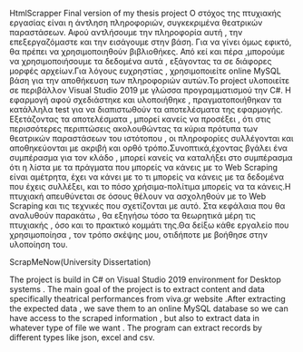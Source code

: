HtmlScrapper
Final version of my thesis project Ο στόχος της πτυχιακής εργασίας είναι η άντληση πληροφοριών, συγκεκριμένα θεατρικών παραστάσεων. 
Αφού αντλήσουμε την πληροφορία αυτή , την επεξεργαζόμαστε και την εισάγουμε στην βάση. Για να γίνει όμως εφικτό, θα πρέπει να χρησιμοποιηθούν
βιβλιοθήκες. Από κεί και πέρα ,μπορούμε να χρησιμοποιήσουμε τα δεδομένα αυτά , εξάγοντας τα σε διάφορες μορφές αρχείων.Για λόγους ευχρηστίας ,
χρησιμοποιείτε online MySQL βάση για την αποθήκευση των πληροφοριών αυτών.Το project υλοποιείτε σε περιβάλλον Visual Studio 2019 με γλώσσα προγραμματισμού 
την C#. Η εφαρμογή αφού σχεδιάστηκε και υλοποιήθηκε , πραγματοποιήθηκαν τα κατάλληλα test για να διαπιστωθούν τα αποτελέσματα της εφαρμογής. 
Εξετάζοντας τα αποτελέσματα , μπορεί κανείς να προσέξει , ότι στις περισσότερες περιπτώσεις ακολουθώντας τα κύρια πρότυπα των θεατρικών παραστάσεων του ιστότοπου
, οι πληροφορίες συλλέγονται και αποθηκεύονται με ακριβή και ορθό τρόπο.Συνοπτικά,έχοντας βγάλει ένα συμπέρασμα για τον κλάδο , μπορεί κανείς να καταλήξει στο
συμπέρασμα ότι η λίστα με τα πράγματα που μπορείς να κάνεις με το Web Scraping είναι αμέτρητα, έχει να κάνει με το τι μπορείς να κάνεις με τα δεδομένα που έχεις 
συλλέξει, και το πόσο χρήσιμα-πολίτιμα μπορείς να τα κάνεις.Η πτυχιακή απευθύνεται σε όσους θέλουν να ασχοληθούν με το Web Scraping και τις τεχνικές που σχετίζονται 
με αυτό. Στα κεφάλαια που θα αναλυθούν παρακάτω , θα εξηγήσω τόσο τα θεωρητικά μέρη τις πτυχιακής ,
όσο και το πρακτικό κομμάτι της.Θα δείξω κάθε εργαλείο που χρησιμοποίησα , τον τρόπο σκέψης μου, οτιδήποτε με βοήθησε στην υλοποίηση του.

ScrapMeNow(University Dissertation)

The project is build in C# on  Visual Studio 2019 environment for Desktop systems . The main goal of  the project is to  extract content and  data  specifically theatrical performances from viva.gr website .After extracting the expected data , we save them to an online MySQL database so we can have access to the scraped information , but also to extract data in whatever type of file we want . The program can extract records by different types like json, excel and csv.
